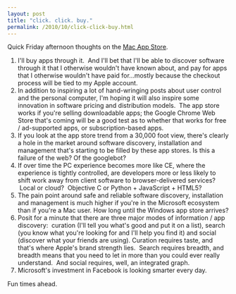 ```yaml
---
layout: post
title: "click. click. buy."
permalink: /2010/10/click-click-buy.html
---
```


<div>Quick Friday afternoon thoughts on the <a href="http://www.apple.com/mac/app-store/" target="_self">Mac App Store</a>.</div>
<ol>
<li>I&#39;ll buy apps through it. &#0160;And I&#39;ll bet that I&#39;ll be able to discover software through it that I otherwise wouldn&#39;t have known about, and pay for apps that I otherwise wouldn&#39;t have paid for...mostly because the checkout process will be tied to my Apple account.</li>
<li>In addition to inspiring a lot of hand-wringing posts about user control and the personal computer, I&#39;m hoping it will also inspire some innovation in software pricing and distribution models. &#0160;The app store works if you&#39;re selling downloadable apps; the Google Chrome Web Store that&#39;s coming will be a good test as to whether that works for free / ad-supported apps, or subscription-based apps. </li>
<li>If you look at the app store trend from a 30,000 foot view, there&#39;s clearly a hole in the market around software discovery, installation and management that&#39;s starting to be filled by these app stores. Is this a failure of the web? Of the googlebot?</li>
<li>If over time the PC experience becomes more like CE, where the experience is tightly controlled, are developers more or less likely to shift work away from client software to browser-delivered services? &#0160;Local or cloud? &#0160;Objective C or Python + JavaScript + HTML5?</li>
<li>The pain point around safe and reliable software discovery, installation and management is much higher if you&#39;re in the Microsoft ecosystem than if you&#39;re a Mac user. How long until the Windows app store arrives?</li>
<li>Posit for a minute that there are three major modes of information / app discovery: &#0160;curation (I&#39;ll tell you what&#39;s good and put it on a list), search (you know what you&#39;re looking for and I&#39;ll help you find it) and social (discover what your friends are using). Curation requires taste, and that&#39;s where Apple&#39;s brand strength lies. &#0160;Search requires breadth, and breadth means that you need to let in more than you could ever really understand. &#0160;And social requires, well, an integrated graph.</li>
<li>Microsoft&#39;s investment in Facebook is looking smarter every day.&#0160;</li>
</ol>
<p>Fun times ahead.</p>


